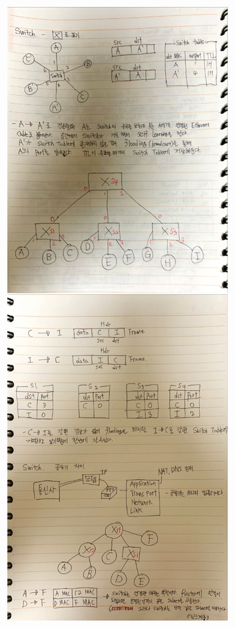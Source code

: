 ![image1](../../README/NetworkImage/2020_10_11/01.JPG)
![image2](../../README/NetworkImage/2020_10_11/02.JPG)

